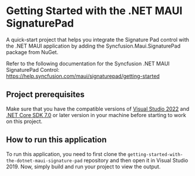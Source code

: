 # Getting Started with the .NET MAUI SignaturePad 
A quick-start project that helps you integrate the Signature Pad control with the .NET MAUI application by adding the Syncfusion.Maui.SignaturePad package from NuGet.

Refer to the following documentation for the Syncfusion .NET MAUI SignaturePad Control: 
https://help.syncfusion.com/maui/signaturepad/getting-started

## Project prerequisites
Make sure that you have the compatible versions of [Visual Studio 2022](https://visualstudio.microsoft.com/downloads/ ) and [.NET Core SDK 7.0](https://dotnet.microsoft.com/en-us/download/dotnet/7.0) or later version in your machine before starting to work on this project.

## How to run this application
To run this application, you need to first clone the `getting-started-with-the-dotnet-maui-signature-pad` repository and then open it in Visual Studio 2019. Now, simply build and run your project to view the output.